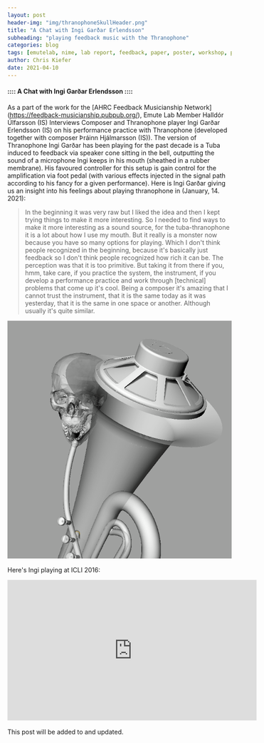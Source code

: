 ```yaml
---
layout: post
header-img: "img/thranophoneSkullHeader.png"
title: "A Chat with Ingi Garðar Erlendsson"
subheading: "playing feedback music with the Thranophone"
categories: blog
tags: [emutelab, nime, lab report, feedback, paper, poster, workshop, performance]
author: Chris Kiefer
date: 2021-04-10
---
```



#### :::: A Chat with Ingi Garðar Erlendsson ::::

As a part of the work for the [AHRC Feedback Musicianship Network] (https://feedback-musicianship.pubpub.org/), Emute Lab Member Halldór Úlfarsson (IS) Interviews Composer and Thranophone player Ingi Garðar Erlendsson (IS) on his performance practice with Thranophone (developed together with composer Þráinn Hjálmarsson (IS)). The version of Thranophone Ingi Garðar has been playing for the past decade is a Tuba induced to feedback via speaker cone sitting in the bell, outputting the sound of a microphone Ingi keeps in his mouth (sheathed in a rubber membrane). His favoured controller for this setup is gain control for the amplification via foot pedal (with various effects injected in the signal path according to his fancy for a given performance). Here is Ingi Garðar giving us an insight into his feelings about playing thranophone in (January, 14. 2021):

> In the beginning it was very raw but I liked the idea and then I kept trying things to make it more interesting. So I needed to find ways to make it more interesting as a sound source, for the tuba-thranophone it is a lot about how I use my mouth. But it really is a monster now because you have so many options for playing. Which I don't think people recognized in the beginning, because it's basically just feedback so I don't think people recognized how rich it can be. The perception was that it is too primitive. But taking it from there if you, hmm, take care, if you practice the system, the instrument, if you develop a performance practice and work through [technical] problems that come up it's cool. Being a composer it's amazing that I cannot trust the instrument, that it is the same today as it was yesterday, that it is the same in one space or another. Although usually it's quite similar.


![Thranophone](/img/thranophoneSkull.png)


Here's Ingi playing at ICLI 2016:

<iframe width="560" height="315" src="https://www.youtube.com/embed/l5vDKEZsJjY" title="YouTube video player" frameborder="0" allow="accelerometer; autoplay; clipboard-write; encrypted-media; gyroscope; picture-in-picture" allowfullscreen></iframe>



This post will be added to and updated.
